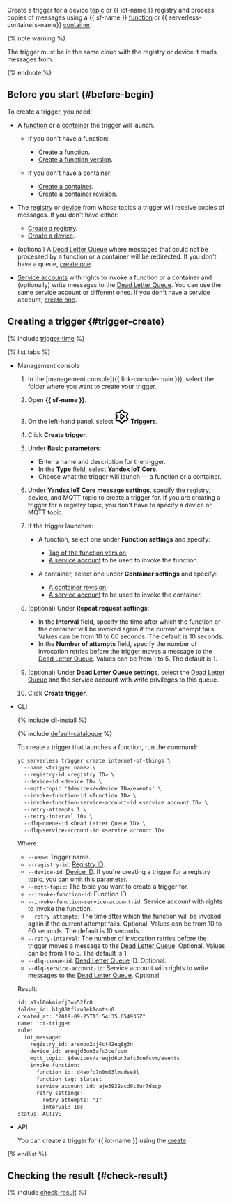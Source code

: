 Create a trigger for a device [topic](../../iot-core/concepts/topic/index.md) or {{ iot-name }} registry and process copies of messages using a {{ sf-name }} [function](../../functions/concepts/function.md) or {{ serverless-containers-name}} [container](../../serverless-containers/concepts/container.md).

{% note warning %}

The trigger must be in the same cloud with the registry or device it reads messages from.

{% endnote %}

## Before you start {#before-begin}

To create a trigger, you need:

* A [function](../../functions/concepts/function.md) or a [container](../../serverless-containers/concepts/container.md) the trigger will launch.

   * If you don't have a function:

      * [Create a function](../../functions/operations/function/function-create.md).
      * [Create a function version](../../functions/operations/function/version-manage.md#func-version-create).

   * If you don't have a container:

      * [Create a container](../../serverless-containers/operations/create.md).
      * [Create a container revision](../../serverless-containers/operations/manage-revision.md#create).

* The [registry](../../iot-core/concepts/index.md#registry) or [device](../../iot-core/concepts/index.md#device) from whose topics a trigger will receive copies of messages. If you don't have either:

   * [Create a registry](../../iot-core/operations/registry/registry-create.md).
   * [Create a device](../../iot-core/operations/device/device-create.md).

* (optional) A [Dead Letter Queue](../../functions/concepts/dlq.md) where messages that could not be processed by a function or a container will be redirected. If you don't have a queue, [create one](../../message-queue/operations/message-queue-new-queue.md).

* [Service accounts](../../iam/concepts/users/service-accounts.md) with rights to invoke a function or a container and (optionally) write messages to the [Dead Letter Queue](../../functions/concepts/dlq.md). You can use the same service account or different ones. If you don't have a service account, [create one](../../iam/operations/sa/create.md).

## Creating a trigger {#trigger-create}

{% include [trigger-time](trigger-time.md) %}

{% list tabs %}

- Management console

   1. In the [management console]({{ link-console-main }}), select the folder where you want to create your trigger.

   1. Open **{{ sf-name }}**.

   1. On the left-hand panel, select ![image](../../_assets/functions/triggers.svg) **Triggers**.

   1. Click **Create trigger**.

   1. Under **Basic parameters**:

      * Enter a name and description for the trigger.
      * In the **Type** field, select **Yandex IoT Core**.
      * Choose what the trigger will launch — a function or a container.

   1. Under **Yandex IoT Core message settings**, specify the registry, device, and MQTT topic to create a trigger for. If you are creating a trigger for a registry topic, you don't have to specify a device or MQTT topic.

   1. If the trigger launches:

      * A function, select one under **Function settings** and specify:

         * [Tag of the function version](../../functions/concepts/function.md#tag);
         * [A service account](../../iam/concepts/users/service-accounts.md) to be used to invoke the function.

      * A container, select one under **Container settings** and specify:

         * [A container revision](../../serverless-containers/concepts/container.md#revision);
         * [A service account](../../iam/concepts/users/service-accounts.md) to be used to invoke the container.

   1. (optional) Under **Repeat request settings**:

      * In the **Interval** field, specify the time after which the function or the container will be invoked again if the current attempt fails. Values can be from 10 to 60 seconds. The default is 10 seconds.
      * In the **Number of attempts** field, specify the number of invocation retries before the trigger moves a message to the [Dead Letter Queue](../../functions/concepts/dlq.md). Values can be from 1 to 5. The default is 1.

   1. (optional) Under **Dead Letter Queue settings**, select the [Dead Letter Queue](../../functions/concepts/dlq.md) and the service account with write privileges to this queue.

   1. Click **Create trigger**.

- CLI

   {% include [cli-install](../cli-install.md) %}

   {% include [default-catalogue](../default-catalogue.md) %}

   To create a trigger that launches a function, run the command:

   ```
   yc serverless trigger create internet-of-things \
     --name <trigger name> \
     --registry-id <registry ID> \
     --device-id <device ID> \
     --mqtt-topic '$devices/<device ID>/events' \
     --invoke-function-id <function ID> \
     --invoke-function-service-account-id <service account ID> \
     --retry-attempts 1 \
     --retry-interval 10s \
     --dlq-queue-id <Dead Letter Queue ID> \
     --dlq-service-account-id <service account ID>
   ```

   Where:

   * `--name`: Trigger name.
   * `--registry-id`: [Registry ID](../../iot-core/operations/registry/registry-list.md).
   * `--device-id`: [Device ID](../../iot-core/operations/device/device-list.md). If you're creating a trigger for a registry topic, you can omit this parameter.
   * `--mqtt-topic`: The topic you want to create a trigger for.
   * `--invoke-function-id`: Function ID.
   * `--invoke-function-service-account-id`: Service account with rights to invoke the function.
   * `--retry-attempts`: The time after which the function will be invoked again if the current attempt fails. Optional. Values can be from 10 to 60 seconds. The default is 10 seconds.
   * `--retry-interval`: The number of invocation retries before the trigger moves a message to the [Dead Letter Queue](../../functions/concepts/dlq.md). Optional. Values can be from 1 to 5. The default is 1.
   * `--dlq-queue-id`: [Dead Letter Queue](../../functions/concepts/dlq.md) ID. Optional.
   * `--dlq-service-account-id`: Service account with rights to write messages to the [Dead Letter Queue](../../functions/concepts/dlq.md). Optional.

   Result:

   ```
   id: a1sl0mkmimfj3uv52fr8
   folder_id: b1g88tflru0ek1omtsu0
   created_at: "2019-09-25T13:54:35.654935Z"
   name: iot-trigger
   rule:
     iot_message:
       registry_id: arenou2oj4ct42eq8g3n
       device_id: areqjd6un3afc3cefcvm
       mqtt_topic: $devices/areqjd6un3afc3cefcvm/events
       invoke_function:
         function_id: d4eofc7n0m03lmudse8l
         function_tag: $latest
         service_account_id: aje3932acd0c5ur7dagp
         retry_settings:
           retry_attempts: "1"
           interval: 10s
   status: ACTIVE
   ```

- API

   You can create a trigger for {{ iot-name }} using the [create](../../functions/triggers/api-ref/Trigger/create.md).

{% endlist %}

## Checking the result {#check-result}

{% include [check-result](check-result.md) %}
